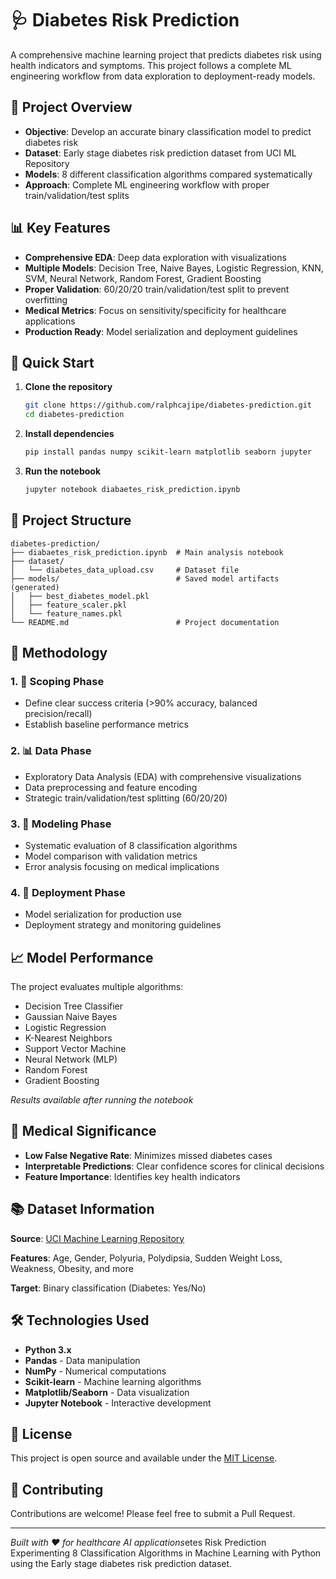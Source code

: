 # 🩺 Diabetes Risk Prediction

A comprehensive machine learning project that predicts diabetes risk using health indicators and symptoms. This project follows a complete ML engineering workflow from data exploration to deployment-ready models.

## 🎯 Project Overview

- **Objective**: Develop an accurate binary classification model to predict diabetes risk
- **Dataset**: Early stage diabetes risk prediction dataset from UCI ML Repository
- **Models**: 8 different classification algorithms compared systematically
- **Approach**: Complete ML engineering workflow with proper train/validation/test splits

## 📊 Key Features

- **Comprehensive EDA**: Deep data exploration with visualizations
- **Multiple Models**: Decision Tree, Naive Bayes, Logistic Regression, KNN, SVM, Neural Network, Random Forest, Gradient Boosting
- **Proper Validation**: 60/20/20 train/validation/test split to prevent overfitting
- **Medical Metrics**: Focus on sensitivity/specificity for healthcare applications
- **Production Ready**: Model serialization and deployment guidelines

## 🚀 Quick Start

1. **Clone the repository**
   ```bash
   git clone https://github.com/ralphcajipe/diabetes-prediction.git
   cd diabetes-prediction
   ```

2. **Install dependencies**
   ```bash
   pip install pandas numpy scikit-learn matplotlib seaborn jupyter
   ```

3. **Run the notebook**
   ```bash
   jupyter notebook diabaetes_risk_prediction.ipynb
   ```

## 📁 Project Structure

```
diabetes-prediction/
├── diabaetes_risk_prediction.ipynb  # Main analysis notebook
├── dataset/
│   └── diabetes_data_upload.csv     # Dataset file
├── models/                          # Saved model artifacts (generated)
│   ├── best_diabetes_model.pkl
│   ├── feature_scaler.pkl
│   └── feature_names.pkl
└── README.md                        # Project documentation
```

## 🔬 Methodology

### 1. 🎯 Scoping Phase
- Define clear success criteria (>90% accuracy, balanced precision/recall)
- Establish baseline performance metrics

### 2. 📊 Data Phase
- Exploratory Data Analysis (EDA) with comprehensive visualizations
- Data preprocessing and feature encoding
- Strategic train/validation/test splitting (60/20/20)

### 3. 🤖 Modeling Phase
- Systematic evaluation of 8 classification algorithms
- Model comparison with validation metrics
- Error analysis focusing on medical implications

### 4. 🚀 Deployment Phase
- Model serialization for production use
- Deployment strategy and monitoring guidelines

## 📈 Model Performance

The project evaluates multiple algorithms:
- Decision Tree Classifier
- Gaussian Naive Bayes
- Logistic Regression
- K-Nearest Neighbors
- Support Vector Machine
- Neural Network (MLP)
- Random Forest
- Gradient Boosting

*Results available after running the notebook*

## 🏥 Medical Significance

- **Low False Negative Rate**: Minimizes missed diabetes cases
- **Interpretable Predictions**: Clear confidence scores for clinical decisions
- **Feature Importance**: Identifies key health indicators

## 📚 Dataset Information

**Source**: [UCI Machine Learning Repository](https://archive.ics.uci.edu/dataset/34/diabetes)

**Features**: Age, Gender, Polyuria, Polydipsia, Sudden Weight Loss, Weakness, Obesity, and more

**Target**: Binary classification (Diabetes: Yes/No)

## 🛠️ Technologies Used

- **Python 3.x**
- **Pandas** - Data manipulation
- **NumPy** - Numerical computations
- **Scikit-learn** - Machine learning algorithms
- **Matplotlib/Seaborn** - Data visualization
- **Jupyter Notebook** - Interactive development

## 📝 License

This project is open source and available under the [MIT License](LICENSE).

## 🤝 Contributing

Contributions are welcome! Please feel free to submit a Pull Request.

---

*Built with ❤️ for healthcare AI applications*etes Risk Prediction
Experimenting 8 Classification Algorithms in Machine Learning with Python using the Early stage diabetes risk prediction dataset.